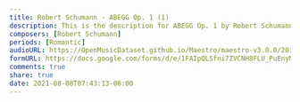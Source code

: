 ```yaml
---
title: Robert Schumann - ABEGG Op. 1 (1)
description: This is the description for ABEGG Op. 1 by Robert Schumann
composers: [Robert Schumann]
periods: [Romantic]
audioURL: https://OpenMusicDataset.github.io/Maestro/maestro-v3.0.0/2015/MIDI-Unprocessed_R2_D1-2-3-6-7-8-11_mid--AUDIO-from_mp3_08_R2_2015_wav--3.midi
formURL: https://docs.google.com/forms/d/e/1FAIpQLSfni7ZVCNH8FLU_PuEnyMw7ovYDMOvKEFzCVQrvJExRnI1oHw/viewform
comments: true
share: true
date: 2021-08-08T07:43:13-06:00
---
```

